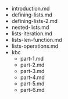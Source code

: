 - introduction.md
- defining-lists.md
- defining-lists-2.md
- nested-lists.md
- lists-iteration.md
- lists-len-function.md
- lists-operations.md
- kbc
  - part-1.md
  - part-2.md
  - part-3.md
  - part-4.md
  - part-5.md
  - part-6.md